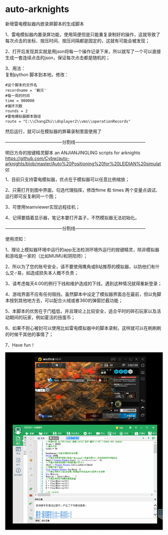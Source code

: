 # auto-arknights
新增雷电模拟器内嵌录屏脚本的生成脚本

1、雷电模拟器内置录屏功能，使用简便但是只能重复录制好的操作，这就导致了每次点击的坐标、按压时间、按压间隔都是固定的，这就有可能会被发现；   
  
2、打开后发现其实就是用json将每一个操作记录下来，所以就写了一个可以直接生成一套连续点击的json，保证每次点击都是随机的；  

3、用法：  
    复制python 脚本到本地，修改：  
    
    #这个脚本的文件名  
    recordname = '剿灭'  
    #每一局的时间  
    time = 900000  
    #循环次数  
    rounds = 2  
    #雷电模拟器脚本路径  
    route = "C:\\ChangZhi\\dnplayer2\\vms\\operationRecords"  

然后运行，就可以在模拟器的屏幕录制里面使用了


—————————————分割线————————————————  

明日方舟的按键精灵脚本 an ANJIANJINGLING scripts for arknights 
https://github.com/Cybw/auto-arknights/blob/master/Auto%20Positioning%20for%20LEIDIAN%20simulator
  
1、目前只支持雷电模拟器，优点在于模拟器可以任意比例缩放；  

2、只需打开到图中界面，勾选代理指挥，修改ftime 和 times 两个变量点调试、运行即可反复刷同一个图；  

3、可使用teamviewer实现远程挂机； 
  
4、记得要插着显示器，笔记本要打开盖子，不然模拟器无法初始化。  

—————————————分割线————————————————  

使用须知：  

1、理论上模拟器环境中运行的app无法检测环境外运行的按键精灵，除非模拟器和游戏是一家的（比如MUMU和阴阳师）；  

2、所以为了您的账号安全，请不要使用鹰角或B站推荐的模拟器，以防他们有什么交♂易，如造成损失本人概不负责；  

3、请考虑每天4:00的例行下线和维护造成的下线，遇到这种情况就得重新登录；  

4、游戏界面不应有任何阻挡，虽然脚本中设定了模拟器界面总在最前，但以免脚本按到其他地方去，可以配合火绒或者360的弹窗拦截功能；  

5、本脚本的优势在于门槛低，并且理论上比较安全，适合平时的碎石玩家以及活动期间的玩家，例如夏活的扭蛋币；  

6、如果不担心被封可以使用比如雷电模拟器中的脚本录制，这样就可以在刷刷刷的时候干其他的事情了；  

7、Have fun！  

![image](https://github.com/Cybw/auto-arknights/blob/master/demo.png)
